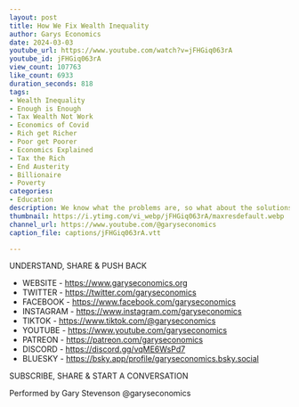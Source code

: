 ```yaml
---
layout: post
title: How We Fix Wealth Inequality
author: Garys Economics
date: 2024-03-03
youtube_url: https://www.youtube.com/watch?v=jFHGiq063rA
youtube_id: jFHGiq063rA
view_count: 107763
like_count: 6933
duration_seconds: 818
tags:
- Wealth Inequality
- Enough is Enough
- Tax Wealth Not Work
- Economics of Covid
- Rich get Richer
- Poor get Poorer
- Economics Explained
- Tax the Rich
- End Austerity
- Billionaire
- Poverty
categories:
- Education
description: We know what the problems are, so what about the solutions?
thumbnail: https://i.ytimg.com/vi_webp/jFHGiq063rA/maxresdefault.webp
channel_url: https://www.youtube.com/@garyseconomics
caption_file: captions/jFHGiq063rA.vtt

---
```


UNDERSTAND, SHARE & PUSH BACK

- WEBSITE - https://www.garyseconomics.org
- TWITTER  - https://twitter.com/garyseconomics
- FACEBOOK - https://www.facebook.com/garyseconomics
- INSTAGRAM  - https://www.instagram.com/garyseconomics
- TIKTOK - https://www.tiktok.com/@garyseconomics
- YOUTUBE -  https://www.youtube.com/garyseconomics
- PATREON - https://patreon.com/garyseconomics
- DISCORD - https://discord.gg/vqME6WsPd7
- BLUESKY - https://bsky.app/profile/garyseconomics.bsky.social

SUBSCRIBE, SHARE & START A CONVERSATION

Performed by Gary Stevenson
@garyseconomics
